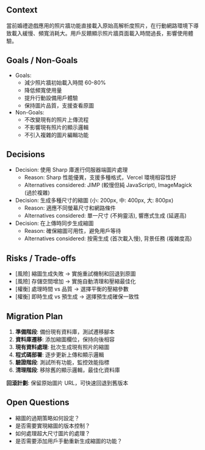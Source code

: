 ## Context
當前婚禮遊戲應用的照片牆功能直接載入原始高解析度照片，在行動網路環境下導致載入緩慢、頻寬消耗大。用戶反饋顯示照片牆頁面載入時間過長，影響使用體驗。

## Goals / Non-Goals
- Goals: 
  - 減少照片牆初始載入時間 60-80%
  - 降低頻寬使用量
  - 提升行動設備用戶體驗
  - 保持圖片品質，支援查看原圖
- Non-Goals:
  - 不改變現有的照片上傳流程
  - 不影響現有照片的顯示邏輯
  - 不引入複雜的圖片編輯功能

## Decisions
- Decision: 使用 Sharp 庫進行伺服器端圖片處理
  - Reason: Sharp 性能優異，支援多種格式，Vercel 環境相容性好
  - Alternatives considered: JIMP (較慢但純 JavaScript), ImageMagick (過於複雜)
- Decision: 生成多種尺寸的縮圖 (小: 200px, 中: 400px, 大: 800px)
  - Reason: 適應不同螢幕尺寸和網路條件
  - Alternatives considered: 單一尺寸 (不夠靈活), 響應式生成 (延遲高)
- Decision: 在上傳時同步生成縮圖
  - Reason: 確保縮圖可用性，避免用戶等待
  - Alternatives considered: 按需生成 (首次載入慢), 背景任務 (複雜度高)

## Risks / Trade-offs
- [風險] 縮圖生成失敗 → 實施重試機制和回退到原圖
- [風險] 存儲空間增加 → 實施自動清理和壓縮最佳化
- [權衡] 處理時間 vs 品質 → 選擇平衡的壓縮參數
- [權衡] 即時生成 vs 預生成 → 選擇預生成確保一致性

## Migration Plan
1. **準備階段**: 備份現有資料庫，測試遷移腳本
2. **資料庫遷移**: 添加縮圖欄位，保持向後相容
3. **現有資料處理**: 批次生成現有照片的縮圖
4. **程式碼部署**: 逐步更新上傳和顯示邏輯
5. **驗證階段**: 測試所有功能，監控效能指標
6. **清理階段**: 移除舊的顯示邏輯，最佳化資料庫

**回滾計劃**: 保留原始圖片 URL，可快速回退到舊版本

## Open Questions
- 縮圖的過期策略如何設定？
- 是否需要實現縮圖的版本控制？
- 如何處理超大尺寸圖片的處理？
- 是否需要添加用戶手動重新生成縮圖的功能？